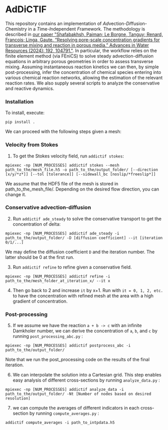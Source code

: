 # AdDiCTIF
This repository contains an implementation of *Ad*vection-*Di*ffusion-*C*hemistry in a *T*ime-*I*ndependent *F*ramework.
The methodology is described in [our paper "Shafabakhsh, Paiman; Le Borgne, Tanguy; Renard, Francois; Linga, Gaute. “Resolving pore-scale concentration gradients for transverse mixing and reaction in porous media.” Advances in Water Resources (2024): 192, 104791."](https://www.sciencedirect.com/science/article/pii/S0309170824001787). In particular, the workflow relies on the finite element method (via FEniCS) to solve steady advection-diffusion equations in arbitrary porous geometries in order to assess transverse mixing.
Assuming instantaneous reaction kinetics we can then, by simple post-processing, infer the concentration of chemical species entering into various chemical reaction networks, allowing the estimation of the relevant reaction rates. We also supply several scripts to analyze the conservative and reactive dynamics.

### Installation
To install, execute:
```
pip install .
```

We can proceed with the following steps given a mesh:

### Velocity from Stokes
1. To get the Stokes velocity field, run ```addictif stokes```:
```
mpiexec -np [NUM_PROCESSES] addictif stokes --mesh path_to_the/mesh_file.h5 -o path_to_the/output_folder/ [--direction [x/y/*z*]] [--tol [tolerance]] [--sidewall_bc [noslip/*freeslip*]]
```
We assume that the HDF5 file of the mesh is stored in path_to_the_mesh_file/. Depending on the desired flow direction, you can change it.

### Conservative advection-diffusion
2. Run ```addictif ade_steady``` to solve the conservative transport to get the concentration of delta:
```
mpiexec -np [NUM_PROCESSES] addictif ade_steady -i path_to_the/output_folder/ -D [diffusion coefficient] --it [iteration 0/1/...]
```
We may define the diffusion coefficient ```D``` and the iteration number. The latter should be 0 at the first run.

3. Run ```addictif refine``` to refine given a conservative field.
```
mpiexec -np [NUM_PROCESSES] addictif refine -i  path_to_the/mesh_folder_at_iteration_x/ --it x
```
4. Then go back to 2 and increase `it` by x+1. Run with ```it = 0, 1, 2, etc.``` to have the concentration with refined mesh at the area with a high gradient of concentration.

### Post-processing
5. If we assume we have the reaction ```a + b -> c``` with an infinite Damkholer number, we can derive the concentration of ```a```, ```b```, and ```c``` by running ```post_processing_abc.py``` :
```
mpiexec -np [NUM_PROCESSES] addictif postprocess_abc -i path_to_the/output_folder/
```
Note that we run the post_processing code on the results of the final iteration.

6.  We can interpolate the solution into a Cartesian grid. This step enables easy analysis of different cross-sections by running ```analyze_data.py``` :
```
mpiexec -np [NUM_PROCESSES] addictif analyze_data -i path_to_the/output_folder/ -Nt [Number of nodes based on desired resolution]
```
7.  we can compute the averages of different indicators in each cross-section by running ```compute_averages.py``` :
```
addictif compute_averages -i path_to_intpdata.h5
```

